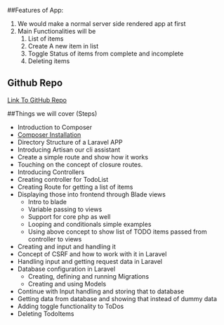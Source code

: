##Features of App:

1. We would make a normal server side rendered app at first
2. Main Functionalities will be
    1. List of items
    2. Create A new item in list
    3. Toggle Status of items from complete and incomplete
    4. Deleting items

## Github Repo
[Link To GitHub Repo](https://github.com/ChintanPalan/Laravel-todo)

##Things we will cover (Steps)

- Introduction to Composer
- [Composer Installation](https://getcomposer.org/)
- Directory Structure of a Laravel APP
- Introducing Artisan our cli assistant
- Create a simple route and show how it works
- Touching on the concept of closure routes.
- Introducing Controllers
- Creating controller for TodoList
- Creating Route for getting a list of items
- Displaying those into frontend through Blade views
    - Intro to blade
    - Variable passing to views
    - Support for core php as well
    - Looping and conditionals simple examples
    - Using above concept to show list of TODO items passed from controller to views
- Creating and input and handling it
- Concept of CSRF and how to work with it in Laravel
- Handling input and getting request data in Laravel
- Database configuration in Laravel
    - Creating, defining and running Migrations
    - Creating and using Models
- Continue with Input handling and storing that to database
- Getting data from database and showing that instead of dummy data
- Adding toggle functionality to ToDos
- Deleting TodoItems